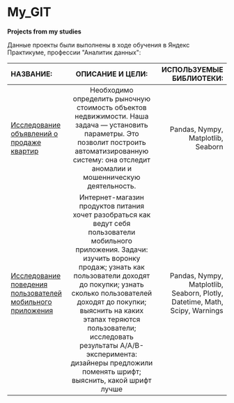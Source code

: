 
# My_GIT
__Projects from my studies__

Данные проекты были выполнены в ходе обучения в Яндекс Практикуме, профессии "Аналитик данных":

| НАЗВАНИЕ:             | ОПИСАНИЕ И ЦЕЛИ:                  | ИСПОЛЬЗУЕМЫЕ БИБЛИОТЕКИ:                     |
| :-------------------- | :---------------------: |---------------------------:|
| [Исследование объявлений о продаже квартир](https://github.com/Olyvin/My_GIT/blob/My_GIT/Недвижимость/Real_estate_git.ipynb) |Необходимо определить рыночную стоимость объектов недвижимости. Наша задача — установить параметры. Это позволит построить автоматизированную систему: она отследит аномалии и мошенническую деятельность. | Pandas, Nympy, Matplotlib, Seaborn |
| [Исследование поведения пользователей мобильного приложения](https://github.com/Olyvin/My_GIT/blob/My_GIT/Мобильное%20приложение/mob_app_users_actions_git.ipynb) |Интернет-магазин продуктов питания хочет разобраться как ведут себя пользователи мобильного приложения. Задачи: изучить воронку продаж; узнать как пользователи доходят до покупки; узнать сколько пользователей доходят до покупки; выяснить на каких этапах теряются пользователи; исследовать результаты А/А/В-эксперимента: дизайнеры предложили поменять шрифт; выяснить, какой шрифт лучше| Pandas, Nympy, Matplotlib, Seaborn, Plotly, Datetime, Math, Scipy, Warnings |
